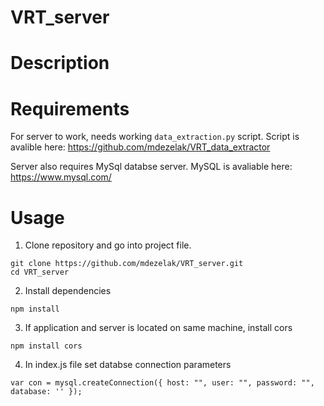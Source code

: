 # VRT_server

# Description



# Requirements

For server to work, needs working `data_extraction.py` script.
Script is avalible here: https://github.com/mdezelak/VRT_data_extractor

Server also requires MySql databse server.
MySQL is avaliable here: https://www.mysql.com/

# Usage

1. Clone repository and go into project file.

```
git clone https://github.com/mdezelak/VRT_server.git
cd VRT_server
```

2. Install dependencies 

```
npm install
```

3. If application and server is located on same machine, install cors

```
npm install cors
```

4. In index.js file set databse connection parameters

`var con = mysql.createConnection({
  host: "",
  user: "",
  password: "",
  database: ''
});`


